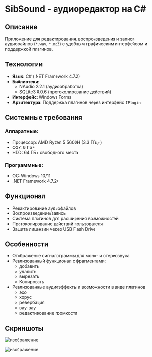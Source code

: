 # SibSound - аудиоредактор на C#

## Описание
Приложение для редактирования, воспроизведения и записи аудиофайлов (`*.wav`, `*.mp3`) с удобным графическим интерфейсом и поддержкой плагинов.

## Технологии
- **Язык**: C# (.NET Framework 4.7.2)
- **Библиотеки**: 
  - NAudio 2.2.1 (аудиообработка)
  - SQLite3 8.0.6 (протоколирование действий)
- **Интерфейс**: Windows Forms
- **Архитектура**: Поддержка плагинов через интерфейс `IPlugin`

## Системные требования
### Аппаратные:
- Процессор: AMD Ryzen 5 5600H (3.3 ГГц+)
- ОЗУ: 8 ГБ+
- HDD: 64 ГБ+ свободного места

### Программные:
- ОС: Windows 10/11
- .NET Framework 4.7.2+

## Функционал
- Редактирование аудиофайлов
- Воспроизведение/запись
- Система плагинов для расширения возможностей
- Протоколирование действий пользователя
- Защита лицензии через USB Flash Drive

## Особенности
- Отображение сигналограммы для моно- и стереозвука
- Реализованный функционал с фрагментами:
  - добавить
  - удалить
  - вырезать
  - Копировать
- Реализованные аудиоэффекты и возможности в виде плагинов
  - эхо
  - хорус
  - ревербация
  - вау-вау  
  - редактирование громкости

## Скриншоты

![изображение](https://github.com/user-attachments/assets/2473bec0-a70c-4f71-a8e2-9991bb95fb71)

![изображение](https://github.com/user-attachments/assets/bd090fd4-a5e7-44aa-94dd-c9e28a620f26)

